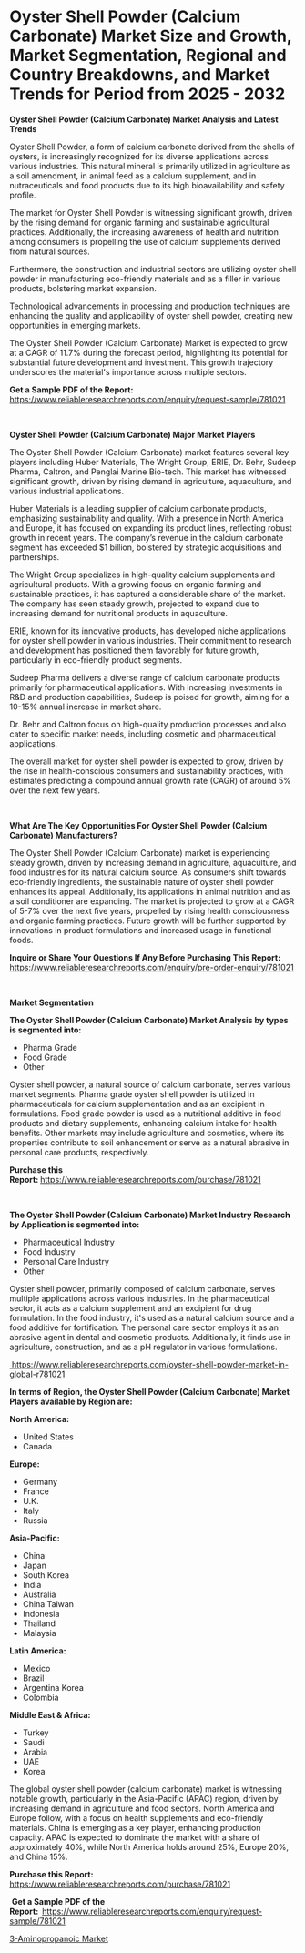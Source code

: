 <p><h1>Oyster Shell Powder (Calcium Carbonate) Market Size and Growth, Market Segmentation, Regional and Country Breakdowns, and Market Trends for Period from 2025 -  2032</h1></p><p><strong>Oyster Shell Powder (Calcium Carbonate) Market Analysis and Latest Trends</strong></p>
<p><p>Oyster Shell Powder, a form of calcium carbonate derived from the shells of oysters, is increasingly recognized for its diverse applications across various industries. This natural mineral is primarily utilized in agriculture as a soil amendment, in animal feed as a calcium supplement, and in nutraceuticals and food products due to its high bioavailability and safety profile. </p><p>The market for Oyster Shell Powder is witnessing significant growth, driven by the rising demand for organic farming and sustainable agricultural practices. Additionally, the increasing awareness of health and nutrition among consumers is propelling the use of calcium supplements derived from natural sources. </p><p>Furthermore, the construction and industrial sectors are utilizing oyster shell powder in manufacturing eco-friendly materials and as a filler in various products, bolstering market expansion. </p><p>Technological advancements in processing and production techniques are enhancing the quality and applicability of oyster shell powder, creating new opportunities in emerging markets. </p><p>The Oyster Shell Powder (Calcium Carbonate) Market is expected to grow at a CAGR of 11.7% during the forecast period, highlighting its potential for substantial future development and investment. This growth trajectory underscores the material's importance across multiple sectors.</p></p>
<p><strong>Get a Sample PDF of the Report:&nbsp;</strong> <a href="https://www.reliableresearchreports.com/enquiry/request-sample/781021?utm_campaign=3292&utm_medium=2&utm_source=Github&utm_content=ia&utm_term=09032025&utm_id=oyster-shell-powder-calcium-carbonate">https://www.reliableresearchreports.com/enquiry/request-sample/781021</a></p>
<p>&nbsp;</p>
<p><strong>Oyster Shell Powder (Calcium Carbonate) Major Market Players</strong></p>
<p><p>The Oyster Shell Powder (Calcium Carbonate) market features several key players including Huber Materials, The Wright Group, ERIE, Dr. Behr, Sudeep Pharma, Caltron, and Penglai Marine Bio-tech. This market has witnessed significant growth, driven by rising demand in agriculture, aquaculture, and various industrial applications.</p><p>Huber Materials is a leading supplier of calcium carbonate products, emphasizing sustainability and quality. With a presence in North America and Europe, it has focused on expanding its product lines, reflecting robust growth in recent years. The company’s revenue in the calcium carbonate segment has exceeded $1 billion, bolstered by strategic acquisitions and partnerships.</p><p>The Wright Group specializes in high-quality calcium supplements and agricultural products. With a growing focus on organic farming and sustainable practices, it has captured a considerable share of the market. The company has seen steady growth, projected to expand due to increasing demand for nutritional products in aquaculture.</p><p>ERIE, known for its innovative products, has developed niche applications for oyster shell powder in various industries. Their commitment to research and development has positioned them favorably for future growth, particularly in eco-friendly product segments.</p><p>Sudeep Pharma delivers a diverse range of calcium carbonate products primarily for pharmaceutical applications. With increasing investments in R&D and production capabilities, Sudeep is poised for growth, aiming for a 10-15% annual increase in market share.</p><p>Dr. Behr and Caltron focus on high-quality production processes and also cater to specific market needs, including cosmetic and pharmaceutical applications.</p><p>The overall market for oyster shell powder is expected to grow, driven by the rise in health-conscious consumers and sustainability practices, with estimates predicting a compound annual growth rate (CAGR) of around 5% over the next few years.</p></p>
<p>&nbsp;</p>
<p><strong>What Are The Key Opportunities For Oyster Shell Powder (Calcium Carbonate) Manufacturers?</strong></p>
<p><p>The Oyster Shell Powder (Calcium Carbonate) market is experiencing steady growth, driven by increasing demand in agriculture, aquaculture, and food industries for its natural calcium source. As consumers shift towards eco-friendly ingredients, the sustainable nature of oyster shell powder enhances its appeal. Additionally, its applications in animal nutrition and as a soil conditioner are expanding. The market is projected to grow at a CAGR of 5-7% over the next five years, propelled by rising health consciousness and organic farming practices. Future growth will be further supported by innovations in product formulations and increased usage in functional foods.</p></p>
<p><strong>Inquire or Share Your Questions If Any Before Purchasing This Report:</strong> <a href="https://www.reliableresearchreports.com/enquiry/pre-order-enquiry/781021?utm_campaign=3292&utm_medium=2&utm_source=Github&utm_content=ia&utm_term=09032025&utm_id=oyster-shell-powder-calcium-carbonate">https://www.reliableresearchreports.com/enquiry/pre-order-enquiry/781021</a></p>
<p>&nbsp;</p>
<p><strong>Market Segmentation</strong></p>
<p><strong>The Oyster Shell Powder (Calcium Carbonate) Market Analysis by types is segmented into:</strong></p>
<p><ul><li>Pharma Grade</li><li>Food Grade</li><li>Other</li></ul></p>
<p><p>Oyster shell powder, a natural source of calcium carbonate, serves various market segments. Pharma grade oyster shell powder is utilized in pharmaceuticals for calcium supplementation and as an excipient in formulations. Food grade powder is used as a nutritional additive in food products and dietary supplements, enhancing calcium intake for health benefits. Other markets may include agriculture and cosmetics, where its properties contribute to soil enhancement or serve as a natural abrasive in personal care products, respectively.</p></p>
<p><strong>Purchase this Report:&nbsp;</strong><a href="https://www.reliableresearchreports.com/purchase/781021?utm_campaign=3292&utm_medium=2&utm_source=Github&utm_content=ia&utm_term=09032025&utm_id=oyster-shell-powder-calcium-carbonate">https://www.reliableresearchreports.com/purchase/781021</a></p>
<p>&nbsp;</p>
<p><strong>The Oyster Shell Powder (Calcium Carbonate) Market Industry Research by Application is segmented into:</strong></p>
<p><ul><li>Pharmaceutical Industry</li><li>Food Industry</li><li>Personal Care Industry</li><li>Other</li></ul></p>
<p><p>Oyster shell powder, primarily composed of calcium carbonate, serves multiple applications across various industries. In the pharmaceutical sector, it acts as a calcium supplement and an excipient for drug formulation. In the food industry, it's used as a natural calcium source and a food additive for fortification. The personal care sector employs it as an abrasive agent in dental and cosmetic products. Additionally, it finds use in agriculture, construction, and as a pH regulator in various formulations.</p></p>
<p><a href="https://www.reliableresearchreports.com/oyster-shell-powder-market-in-global-r781021?utm_campaign=3292&utm_medium=2&utm_source=Github&utm_content=ia&utm_term=09032025&utm_id=oyster-shell-powder-calcium-carbonate">&nbsp;https://www.reliableresearchreports.com/oyster-shell-powder-market-in-global-r781021</a></p>
<p><strong>In terms of Region, the Oyster Shell Powder (Calcium Carbonate) Market Players available by Region are:</strong></p>
<p>
    <p> <strong> North America: </strong>
        <ul>
            <li>United States</li>
            <li>Canada</li>
        </ul>
        </p> 
    <p> <strong> Europe: </strong>
        <ul>
            <li>Germany</li>
            <li>France</li>
            <li>U.K.</li>
            <li>Italy</li>
            <li>Russia</li>
        </ul>
        </p> 
    <p> <strong> Asia-Pacific: </strong>
        <ul>
            <li>China</li>
            <li>Japan</li>
            <li>South Korea</li>
            <li>India</li>
            <li>Australia</li>
            <li>China Taiwan</li>
            <li>Indonesia</li>
            <li>Thailand</li>
            <li>Malaysia</li>
        </ul>
        </p> 
    <p> <strong> Latin America: </strong>
        <ul>
            <li>Mexico</li>
            <li>Brazil</li>
            <li>Argentina Korea</li>
            <li>Colombia</li>
        </ul>
        </p> 
    <p> <strong> Middle East & Africa: </strong>
        <ul>
            <li>Turkey</li>
            <li>Saudi</li>
            <li>Arabia</li>
            <li>UAE</li>
            <li>Korea</li>
        </ul>
    </p>
    </p>
<p><p>The global oyster shell powder (calcium carbonate) market is witnessing notable growth, particularly in the Asia-Pacific (APAC) region, driven by increasing demand in agriculture and food sectors. North America and Europe follow, with a focus on health supplements and eco-friendly materials. China is emerging as a key player, enhancing production capacity. APAC is expected to dominate the market with a share of approximately 40%, while North America holds around 25%, Europe 20%, and China 15%.</p></p>
<p><strong>Purchase this Report: </strong><a href="https://www.reliableresearchreports.com/purchase/781021?utm_campaign=3292&utm_medium=2&utm_source=Github&utm_content=ia&utm_term=09032025&utm_id=oyster-shell-powder-calcium-carbonate">https://www.reliableresearchreports.com/purchase/781021</a></p>
<p>&nbsp;<strong>Get a Sample PDF of the Report:&nbsp;&nbsp;</strong><a href="https://www.reliableresearchreports.com/enquiry/request-sample/781021?utm_campaign=3292&utm_medium=2&utm_source=Github&utm_content=ia&utm_term=09032025&utm_id=oyster-shell-powder-calcium-carbonate">https://www.reliableresearchreports.com/enquiry/request-sample/781021</a></p>
<p><strong></strong></p>
<p><p><a href="https://github.com/mudgeadamsvx/Market-Research-Report-List-1/blob/main/3-aminopropanoic-market.md?utm_campaign=3292&utm_medium=2&utm_source=Github&utm_content=ia&utm_term=09032025&utm_id=oyster-shell-powder-calcium-carbonate">3-Aminopropanoic Market</a></p></p>